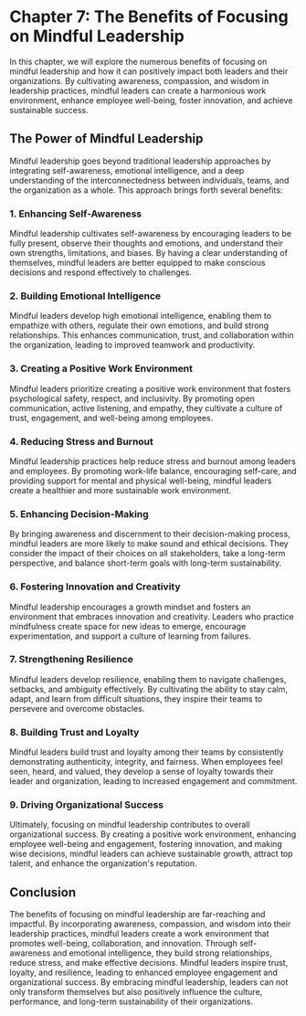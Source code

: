 Chapter 7: The Benefits of Focusing on Mindful Leadership
=========================================================

In this chapter, we will explore the numerous benefits of focusing on mindful leadership and how it can positively impact both leaders and their organizations. By cultivating awareness, compassion, and wisdom in leadership practices, mindful leaders can create a harmonious work environment, enhance employee well-being, foster innovation, and achieve sustainable success.

The Power of Mindful Leadership
-------------------------------

Mindful leadership goes beyond traditional leadership approaches by integrating self-awareness, emotional intelligence, and a deep understanding of the interconnectedness between individuals, teams, and the organization as a whole. This approach brings forth several benefits:

### 1. Enhancing Self-Awareness

Mindful leadership cultivates self-awareness by encouraging leaders to be fully present, observe their thoughts and emotions, and understand their own strengths, limitations, and biases. By having a clear understanding of themselves, mindful leaders are better equipped to make conscious decisions and respond effectively to challenges.

### 2. Building Emotional Intelligence

Mindful leaders develop high emotional intelligence, enabling them to empathize with others, regulate their own emotions, and build strong relationships. This enhances communication, trust, and collaboration within the organization, leading to improved teamwork and productivity.

### 3. Creating a Positive Work Environment

Mindful leaders prioritize creating a positive work environment that fosters psychological safety, respect, and inclusivity. By promoting open communication, active listening, and empathy, they cultivate a culture of trust, engagement, and well-being among employees.

### 4. Reducing Stress and Burnout

Mindful leadership practices help reduce stress and burnout among leaders and employees. By promoting work-life balance, encouraging self-care, and providing support for mental and physical well-being, mindful leaders create a healthier and more sustainable work environment.

### 5. Enhancing Decision-Making

By bringing awareness and discernment to their decision-making process, mindful leaders are more likely to make sound and ethical decisions. They consider the impact of their choices on all stakeholders, take a long-term perspective, and balance short-term goals with long-term sustainability.

### 6. Fostering Innovation and Creativity

Mindful leadership encourages a growth mindset and fosters an environment that embraces innovation and creativity. Leaders who practice mindfulness create space for new ideas to emerge, encourage experimentation, and support a culture of learning from failures.

### 7. Strengthening Resilience

Mindful leaders develop resilience, enabling them to navigate challenges, setbacks, and ambiguity effectively. By cultivating the ability to stay calm, adapt, and learn from difficult situations, they inspire their teams to persevere and overcome obstacles.

### 8. Building Trust and Loyalty

Mindful leaders build trust and loyalty among their teams by consistently demonstrating authenticity, integrity, and fairness. When employees feel seen, heard, and valued, they develop a sense of loyalty towards their leader and organization, leading to increased engagement and commitment.

### 9. Driving Organizational Success

Ultimately, focusing on mindful leadership contributes to overall organizational success. By creating a positive work environment, enhancing employee well-being and engagement, fostering innovation, and making wise decisions, mindful leaders can achieve sustainable growth, attract top talent, and enhance the organization's reputation.

Conclusion
----------

The benefits of focusing on mindful leadership are far-reaching and impactful. By incorporating awareness, compassion, and wisdom into their leadership practices, mindful leaders create a work environment that promotes well-being, collaboration, and innovation. Through self-awareness and emotional intelligence, they build strong relationships, reduce stress, and make effective decisions. Mindful leaders inspire trust, loyalty, and resilience, leading to enhanced employee engagement and organizational success. By embracing mindful leadership, leaders can not only transform themselves but also positively influence the culture, performance, and long-term sustainability of their organizations.
